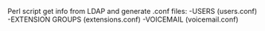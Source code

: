 Perl script get info from LDAP and generate .conf files:
-USERS (users.conf)
-EXTENSION GROUPS (extensions.conf)
-VOICEMAIL (voicemail.conf)